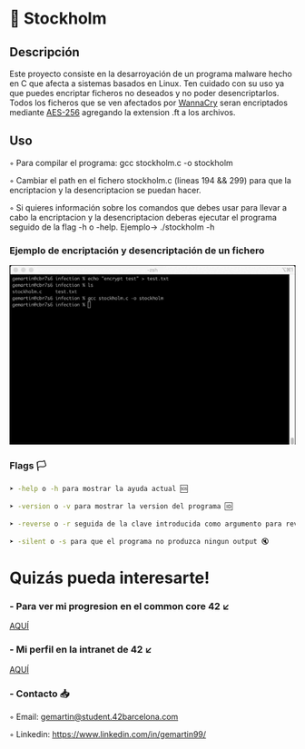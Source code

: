 # 🦠 Stockholm 

## Descripción
Este proyecto consiste en la desarroyación de un programa malware hecho en C que afecta a sistemas basados en Linux. Ten cuidado con su
uso ya que puedes encriptar ficheros no deseados y no poder desencriptarlos. Todos los ficheros que se ven afectados por [WannaCry](https://es.wikipedia.org/wiki/WannaCry) seran encriptados mediante [AES-256](https://es.wikipedia.org/wiki/Advanced_Encryption_Standard) agregando la extension .ft a los archivos.

## Uso

◦ Para compilar el programa: gcc stockholm.c -o stockholm

◦ Cambiar el path en el fichero stockholm.c (lineas 194 && 299) para que la encriptacion y la desencriptacion se puedan hacer.
 
◦ Si quieres información sobre los comandos que debes usar para llevar a cabo la encriptacion y la desencriptacion deberas ejecutar el programa seguido de la flag -h o -help. Ejemplo-> ./stockholm -h 

### Ejemplo de encriptación y desencriptación de un fichero

![](https://github.com/gemartin99/Stockholm/blob/main/stockholm.gif)

### Flags  🏳️

```bash
➤ -help o -h para mostrar la ayuda actual 🆘
```
```bash
➤ -version o -v para mostrar la version del programa 🆔
```
```bash
➤ -reverse o -r seguida de la clave introducida como argumento para revertir la infeccion ⏪
```
```bash
➤ -silent o -s para que el programa no produzca ningun output 🔇
```

# Quizás pueda interesarte!

### - Para ver mi progresion en el common core 42 ↙️

[AQUÍ](https://github.com/gemartin99/42cursus)

### - Mi perfil en la intranet de 42 ↙️
[AQUÍ](https://profile.intra.42.fr/users/gemartin)

### - Contacto 📥

◦ Email: gemartin@student.42barcelona.com

◦ Linkedin: https://www.linkedin.com/in/gemartin99/

